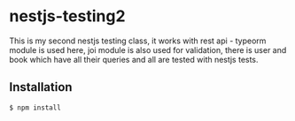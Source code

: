 # nestjs-testing2
This is my second nestjs testing class, it works with rest api - typeorm module is used here, joi module is also used for validation, there is user and book which have all their queries and all are tested with nestjs tests.

## Installation

```bash
$ npm install
```
